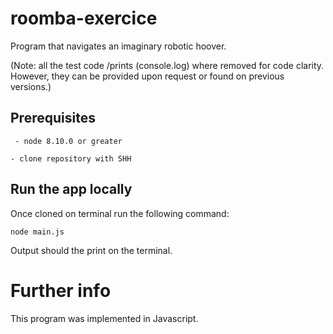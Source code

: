 # roomba-exercice
Program that navigates an imaginary robotic hoover.

(Note: all the test code /prints (console.log) where removed for code clarity. However, they can be provided upon request or found on previous versions.)
## Prerequisites
```  - node 8.10.0 or greater ```

``` - clone repository with SHH ```

## Run the app locally
Once cloned on terminal run the following command:

``` node main.js ```

Output should the print on the terminal.

# Further info
This program was implemented in Javascript.
